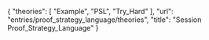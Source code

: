 {
    "theories": [
        "Example",
        "PSL",
        "Try_Hard"
    ],
    "url": "entries/proof_strategy_language/theories",
    "title": "Session Proof_Strategy_Language"
}